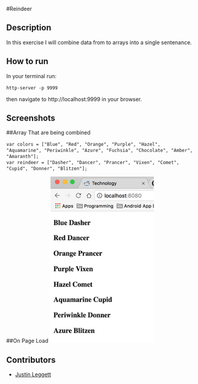 #Reindeer



## Description
In this exercise I will combine data from to arrays into a single sentenance.

## How to run
In your terminal run:
```
http-server -p 9999
```
then navigate to http://localhost:9999 in your browser.

## Screenshots
##Array That are being combined
```
var colors = ["Blue", "Red", "Orange", "Purple", "Hazel", "Aquamarine", "Periwinkle", "Azure", "Fuchsia", "Chocolate", "Amber", "Amaranth"];
var reindeer = ["Dasher", "Dancer", "Prancer", "Vixen", "Comet", "Cupid", "Donner", "Blitzen"];

```

##On Page Load
![On Page Load](img/On_page_load.png)


## Contributors
- [Justin Leggett](https://github.com/justinal64)